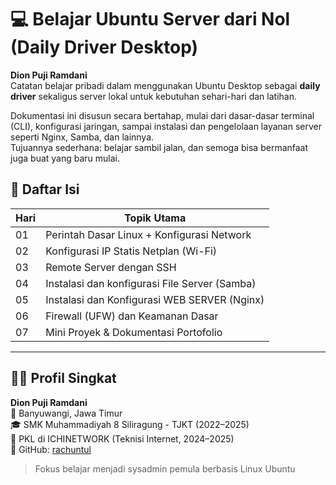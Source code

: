 # 💻 Belajar Ubuntu Server dari Nol (Daily Driver Desktop)

**Dion Puji Ramdani**  
Catatan belajar pribadi dalam menggunakan Ubuntu Desktop sebagai **daily driver** sekaligus server lokal untuk kebutuhan sehari-hari dan latihan.

Dokumentasi ini disusun secara bertahap, mulai dari dasar-dasar terminal (CLI), konfigurasi jaringan, sampai instalasi dan pengelolaan layanan server seperti Nginx, Samba, dan lainnya.  
Tujuannya sederhana: belajar sambil jalan, dan semoga bisa bermanfaat juga buat yang baru mulai.


## 🧭 Daftar Isi

| Hari | Topik Utama
|------|---------------------------------------------
| 01   | Perintah Dasar Linux + Konfigurasi Network
| 02   | Konfigurasi IP Statis Netplan (Wi-Fi)
| 03   | Remote Server dengan SSH
| 04   | Instalasi dan konfigurasi File Server (Samba)
| 05   | Instalasi dan Konfigurasi WEB SERVER (Nginx)
| 06   | Firewall (UFW) dan Keamanan Dasar
| 07   | Mini Proyek & Dokumentasi Portofolio

---

## 🧑‍💻 Profil Singkat

**Dion Puji Ramdani**  
📍 Banyuwangi, Jawa Timur  
🎓 SMK Muhammadiyah 8 Siliragung - TJKT (2022–2025)  
💼 PKL di ICHINETWORK (Teknisi Internet, 2024–2025)  
🔗 GitHub: [rachuntul](https://github.com/rachuntul)

> Fokus belajar menjadi sysadmin pemula berbasis Linux Ubuntu

